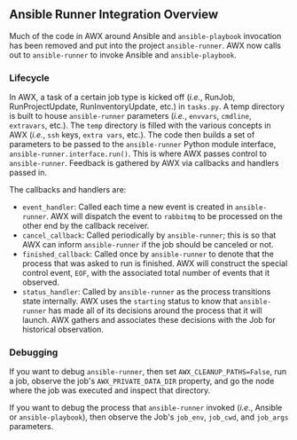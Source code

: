 ## Ansible Runner Integration Overview

Much of the code in AWX around Ansible and `ansible-playbook` invocation has been removed and put into the project `ansible-runner`. AWX now calls out to `ansible-runner` to invoke Ansible and `ansible-playbook`.

### Lifecycle

In AWX, a task of a certain job type is kicked off (_i.e._, RunJob, RunProjectUpdate, RunInventoryUpdate, etc.) in `tasks.py`. A temp directory is built to house `ansible-runner` parameters (_i.e._, `envvars`, `cmdline`, `extravars`, etc.). The `temp` directory is filled with the various concepts in AWX (_i.e._, `ssh` keys, `extra vars`, etc.). The code then builds a set of parameters to be passed to the `ansible-runner` Python module interface, `ansible-runner.interface.run()`. This is where AWX passes control to `ansible-runner`. Feedback is gathered by AWX via callbacks and handlers passed in.

The callbacks and handlers are:
* `event_handler`: Called each time a new event is created in `ansible-runner`. AWX will dispatch the event to `rabbitmq` to be processed on the other end by the callback receiver.
* `cancel_callback`: Called periodically by `ansible-runner`; this is so that AWX can inform `ansible-runner` if the job should be canceled or not.
* `finished_callback`: Called once by `ansible-runner` to denote that the process that was asked to run is finished. AWX will construct the special control event, `EOF`, with the associated total number of events that it observed.
* `status_handler`: Called by `ansible-runner` as the process transitions state internally. AWX uses the `starting` status to know that `ansible-runner` has made all of its decisions around the process that it will launch. AWX gathers and associates these decisions with the Job for historical observation.

### Debugging

If you want to debug `ansible-runner`, then set `AWX_CLEANUP_PATHS=False`, run a job, observe the job's `AWX_PRIVATE_DATA_DIR` property, and go the node where the job was executed and inspect that directory.

If you want to debug the process that `ansible-runner` invoked (_i.e._, Ansible or `ansible-playbook`), then observe the Job's `job_env`, `job_cwd`, and `job_args` parameters.

